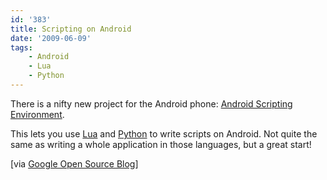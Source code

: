```yaml
---
id: '383'
title: Scripting on Android
date: '2009-06-09'
tags:
    - Android
    - Lua
    - Python
---
```


There is a nifty new project for the Android phone:
[Android Scripting Environment](http://code.google.com/p/android-scripting/).

This lets you use [Lua](http://lua.org) and [Python](http://python.org/) to
write scripts on Android. Not quite the same as writing a whole application in
those languages, but a great start!

<!-- more -->

\[via
[Google Open Source Blog](http://google-opensource.blogspot.com/2009/06/introducing-android-scripting.html)\]
